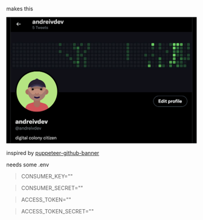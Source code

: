 makes this

![](/demo.png)

inspired by [puppeteer-github-banner](https://github.com/Rohithgilla12/puppeteer-github-banner)

needs some .env

> CONSUMER_KEY=""

> CONSUMER_SECRET=""

> ACCESS_TOKEN=""

> ACCESS_TOKEN_SECRET=""
